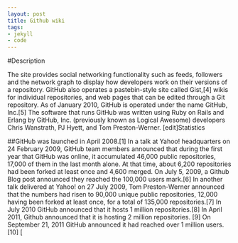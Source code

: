 ```yaml
---
layout: post
title: Github wiki
tags:
- jekyll
- code
---
```


#Description

The site provides social networking functionality such as feeds, followers and the network graph to display how developers work on their versions of a repository.
GitHub also operates a pastebin-style site called Gist,[4] wikis for individual repositories, and web pages that can be edited through a Git repository.
As of January 2010, GitHub is operated under the name GitHub, Inc.[5]
The software that runs GitHub was written using Ruby on Rails and Erlang by GitHub, Inc. (previously known as Logical Awesome) developers Chris Wanstrath, PJ Hyett, and Tom Preston-Werner.
[edit]Statistics

##GitHub was launched in April 2008.[1]
In a talk at Yahoo! headquarters on 24 February 2009, GitHub team members announced that during the first year that GitHub was online, it accumulated 46,000 public repositories, 17,000 of them in the last month alone. At that time, about 6,200 repositories had been forked at least once and 4,600 merged. On July 5, 2009, a Github Blog post announced they reached the 100,000 users mark.[6]
In another talk delivered at Yahoo! on 27 July 2009, Tom Preston-Werner announced that the numbers had risen to 90,000 unique public repositories, 12,000 having been forked at least once, for a total of 135,000 repositories.[7] In July 2010 GitHub announced that it hosts 1 million repositories.[8] In April 2011, Github announced that it is hosting 2 million repositories. [9]
On September 21, 2011 GitHub announced it had reached over 1 million users.[10]
[